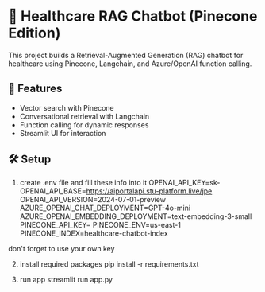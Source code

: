# 🏥 Healthcare RAG Chatbot (Pinecone Edition)

This project builds a Retrieval-Augmented Generation (RAG) chatbot for healthcare using Pinecone, Langchain, and Azure/OpenAI function calling.

## 🚀 Features
- Vector search with Pinecone
- Conversational retrieval with Langchain
- Function calling for dynamic responses
- Streamlit UI for interaction

## 🛠️ Setup

1. create .env file and fill these info into it
OPENAI_API_KEY=sk-
OPENAI_API_BASE=https://aiportalapi.stu-platform.live/jpe
OPENAI_API_VERSION=2024-07-01-preview
AZURE_OPENAI_CHAT_DEPLOYMENT=GPT-4o-mini
AZURE_OPENAI_EMBEDDING_DEPLOYMENT=text-embedding-3-small
PINECONE_API_KEY=
PINECONE_ENV=us-east-1
PINECONE_INDEX=healthcare-chatbot-index

don't forget to use your own key

2. install required packages
   pip install -r requirements.txt

3. run app
   streamlit run app.py